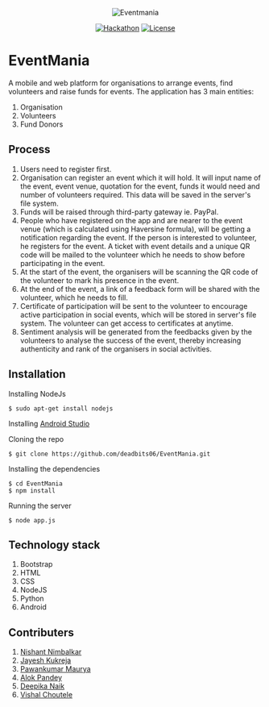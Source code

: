<div align="center">
  
![Eventmania](https://i.imgur.com/RHzYyuK.png)

[![Hackathon](https://img.shields.io/badge/hackathon-RAIT-brightgreen.svg)](http://innowait.co.in/) 
[![License](https://img.shields.io/badge/license-MIT-blue.svg)](LICENSE)


</div>

# EventMania

A mobile and web platform for organisations to arrange events, find volunteers and raise funds for events.
The application has 3 main entities:

1. Organisation
2. Volunteers
3. Fund Donors

## Process
1. Users need to register first.
2.  Organisation can register an event which it will hold. It will input name of the event, event venue, quotation for the event, funds it would need and number of volunteers required. This data will be saved in the server's file system.
3. Funds will be raised through third-party gateway ie. PayPal.
4.  People who have registered on the app and are nearer to the event venue (which is calculated using Haversine formula), will be getting a notification regarding the event. If the person is interested to volunteer, he registers for the event. A ticket with event details and a unique QR code will be mailed to the volunteer which he needs to show before participating in the event.
5.  At the start of the event, the organisers will be scanning the QR code of the volunteer to mark his presence in the event.
6.  At the end of the event, a link of a feedback form will be shared with the volunteer, which he needs to fill.
7.  Certificate of participation will be sent to the volunteer to encourage active participation in social events, which will be stored in server's file system. The volunteer can get access to certificates at anytime.
8.  Sentiment analysis will be generated from the feedbacks given by the volunteers to analyse the success of the event, thereby increasing authenticity and rank of the organisers in social activities.

## Installation
Installing NodeJs
```
$ sudo apt-get install nodejs
```
Installing [Android Studio](https://developer.android.com/studio/)

Cloning the repo
```
$ git clone https://github.com/deadbits06/EventMania.git
```
Installing the dependencies
```
$ cd EventMania
$ npm install
```
Running the server
```
$ node app.js
```

## Technology stack
1.  Bootstrap
2.  HTML
3.  CSS
4.  NodeJS
5.  Python
6.  Android

## Contributers
1.  <a href="https://github.com/Nishant98">Nishant Nimbalkar</a>
2.  <a href="https://github.com/Jaykukreja">Jayesh Kukreja</a>
3.  <a href="https://github.com/pawanabc59" >Pawankumar Maurya</a>
4.  <a href="https://github.com/alok217" >Alok Pandey</a>
5.  <a href="https://github.com/deepika42" >Deepika Naik</a>
6.  <a href="https://github.com/vishalchoutele123">Vishal Choutele</a>
